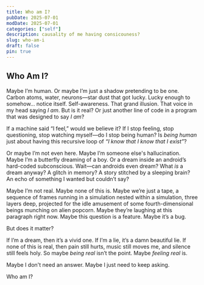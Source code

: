 ```yaml
---
title: Who am I?
pubDate: 2025-07-01
modDate: 2025-07-01
categories: ["self"]
description: causality of me having consicouness?
slug: who-am-i
draft: false
pin: true
---
```


## Who Am I?

Maybe I’m human. Or maybe I’m just a shadow pretending to be one. Carbon atoms, water, neurons—star dust that got lucky. Lucky enough to somehow… notice itself.
Self-awareness. That grand illusion. That voice in my head saying *I am*. But is it real? Or just another line of code in a program that was designed to say *I am*?

If a machine said “I feel,” would we believe it?
If I stop feeling, stop questioning, stop watching myself—do I stop being human?
Is *being human* just about having this recursive loop of *“I know that I know that I exist”*?

Or maybe I’m not even here.
Maybe I’m someone else's hallucination.
Maybe I’m a butterfly dreaming of a boy.
Or a dream inside an android’s hard-coded subconscious.
Wait—can androids even dream?
What *is* a dream anyway?
A glitch in memory? A story stitched by a sleeping brain?
An echo of something I wanted but couldn’t say?

Maybe I’m not real.
Maybe none of this is.
Maybe we’re just a tape, a sequence of frames running in a simulation nested within a simulation, three layers deep, projected for the idle amusement of some fourth-dimensional beings munching on alien popcorn.
Maybe they’re laughing at this paragraph right now.
Maybe this question is a feature.
Maybe it’s a bug.

But does it matter?

If I’m a dream, then it’s a vivid one.
If I’m a lie, it’s a damn beautiful lie.
If none of this is real, then pain still hurts, music still moves me, and silence still feels holy.
So maybe *being real* isn’t the point.
Maybe *feeling real* is.

Maybe I don't need an answer.
Maybe I just need to keep asking.

Who am I?


